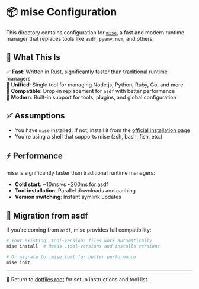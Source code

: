 # 📦 mise Configuration

This directory contains configuration for [`mise`](https://mise.jdx.dev/), a fast and modern runtime manager that replaces tools like `asdf`, `pyenv`, `nvm`, and others.

## 🧠 What This Is

✅ **Fast**: Written in Rust, significantly faster than traditional runtime managers  
🧠 **Unified**: Single tool for managing Node.js, Python, Ruby, Go, and more  
🧩 **Compatible**: Drop-in replacement for `asdf` with better performance  
🔧 **Modern**: Built-in support for tools, plugins, and global configuration

## ✅ Assumptions

- You have `mise` installed. If not, install it from the [official installation page](https://mise.jdx.dev/getting-started.html#installation)
- You're using a shell that supports mise (zsh, bash, fish, etc.)

## ⚡ Performance

mise is significantly faster than traditional runtime managers:

- **Cold start**: ~10ms vs ~200ms for asdf
- **Tool installation**: Parallel downloads and caching
- **Version switching**: Instant symlink updates

## 🔄 Migration from asdf

If you're coming from `asdf`, mise provides full compatibility:

```bash
# Your existing .tool-versions files work automatically
mise install  # Reads .tool-versions and installs versions

# Or migrate to .mise.toml for better performance
mise init
```

---

🧩 Return to [dotfiles root](../README.md) for setup instructions and tool list.
